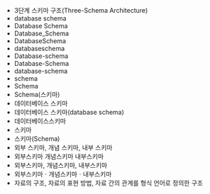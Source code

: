 ﻿- 3단계 스키마 구조(Three-Schema Architecture)
- database schema
- Database Schema
- Database_Schema
- DatabaseSchema
- databaseschema
- Database-schema
- Database-Schema
- database-schema
- schema
- Schema
- Schema(스키마)
- 데이터베이스 스키마
- 데이터베이스 스키마(database schema)
- 데이터베이스스키마
- 스키마
- 스키마(Schema)
- 외부 스키마, 개념 스키마, 내부 스키마
- 외부스키마 개념스키마 내부스키마
- 외부스키마, 개념스키마, 내부스키마
- 외부스키마ㆍ개념스키마ㆍ내부스키마
- 자료의 구조, 자료의 표현 방법, 자료 간의 관계를 형식 언어로 정의한 구조
